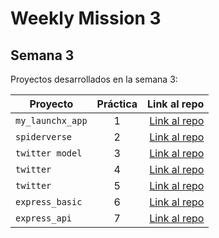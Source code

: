 # Weekly Mission 3
## Semana 3 

Proyectos desarrollados en la semana 3:

| Proyecto | Práctica | Link al repo |
| ------------- |:-------------:| -----:|
|`my_launchx_app`|1|[Link al repo](https://github.com/JoseManHM/Week_3_my_launchx_app)|
|`spiderverse`|2|[Link al repo](https://github.com/JoseManHM/Week_3_Spiderverse_TDD)|
|`twitter model`|3|[Link al repo](https://github.com/JoseManHM/Week_3_Models_Twitter_LaunchX)|
|`twitter`|4|[Link al repo](https://github.com/JoseManHM/Week_3_Models_Twitter_LaunchX)|
|`twitter`|5|[Link al repo](https://github.com/JoseManHM/Week_3_Models_Twitter_LaunchX)|
|`express_basic`|6|[Link al repo](https://github.com/LaunchX-InnovaccionVirtual/MissionNodeJS)|
|`express_api`|7|[Link al repo](https://github.com/LaunchX-InnovaccionVirtual/MissionNodeJS)|
